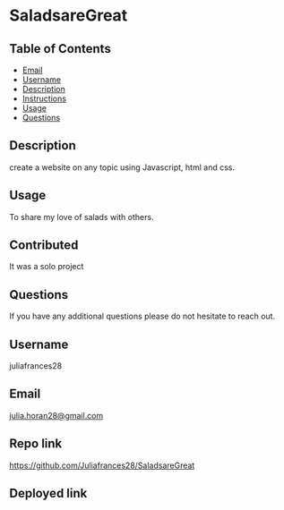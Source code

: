 # SaladsareGreat

## Table of Contents
 * [Email](#Email)
 * [Username](#Username)
 * [Description](#Description)
 * [Instructions](#Instructions)
 * [Usage](#Usage)
 * [Questions](#Questions)
 
 
## Description
create a website on any topic using Javascript, html and css. 


## Usage
To share my love of salads with others. 

## Contributed
It was a solo project


## Questions
If you have any additional questions please do not hesitate to reach out. 

## Username
juliafrances28

## Email
julia.horan28@gmail.com

## Repo link
https://github.com/Juliafrances28/SaladsareGreat

## Deployed link
